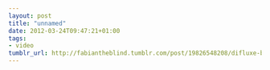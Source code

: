 ```yaml
---
layout: post
title: "unnamed"
date: 2012-03-24T09:47:21+01:00
tags:
- video
tumblr_url: http://fabiantheblind.tumblr.com/post/19826548208/difluxe-by-jesse-lucas-difluxe-allows-us-to
---
```

